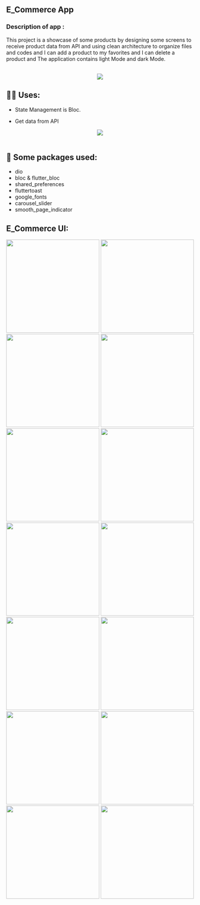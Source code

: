 ## E_Commerce App

### Description of app :
This project is a showcase of some products by designing some screens to receive product data from API and using clean architecture to organize files and codes and I can add a product to my favorites and I can delete a product and The application contains light Mode and dark Mode.


<br>
<div align="center">
    <img src="https://user-images.githubusercontent.com/73097560/115834477-dbab4500-a447-11eb-908a-139a6edaec5c.gif" />
</div>

## 🙋‍♂️ Uses:

- State Management is Bloc.

- Get data from API

<div align="center">
    <img src="https://user-images.githubusercontent.com/73097560/115834477-dbab4500-a447-11eb-908a-139a6edaec5c.gif" />
</div>
<br>


## 🚀 Some packages used:

- dio
- bloc & flutter_bloc
- shared_preferences
- fluttertoast
- google_fonts
- carousel_slider
- smooth_page_indicator


## E_Commerce UI:

<p float="left">
  <img src="e_commerce/WhatsApp Image 2022-10-30 at 12.37.25 AM.jpeg" width="250"/>
  <img src="e_commerce/WhatsApp Image 2022-10-30 at 12.37.26 AM (1).jpeg" width="250"/>
  <img src="e_commerce/WhatsApp Image 2022-10-30 at 12.37.26 AM.jpeg" width="250"/>
  <img src="e_commerce/WhatsApp Image 2022-10-30 at 12.37.27 AM (1).jpeg" width="250"/>
  <img src="e_commerce/WhatsApp Image 2022-10-30 at 12.37.27 AM (2).jpeg" width="250"/>
  <img src="e_commerce/WhatsApp Image 2022-10-30 at 12.37.27 AM.jpeg" width="250"/>
  <img src="e_commerce/WhatsApp Image 2022-10-30 at 12.37.28 AM (1).jpeg" width="250"/>
  <img src="e_commerce/WhatsApp Image 2022-10-30 at 12.37.28 AM.jpeg" width="250"/>
  <img src="e_commerce/WhatsApp Image 2022-10-30 at 12.37.29 AM.jpeg" width="250"/>
  <img src="e_commerce/WhatsApp Image 2022-10-30 at 12.37.58 AM.jpeg" width="250"/>
  <img src=" e_commerce/WhatsApp Image 2022-10-30 at 12.37.59 AM (1).jpeg" width="250"/>
  <img src="e_commerce/WhatsApp Image 2022-10-30 at 12.37.59 AM (2).jpeg" width="250"/>
  <img src="e_commerce/WhatsApp Image 2022-10-30 at 12.37.59 AM.jpeg" width="250"/>
  <img src="e_commerce/WhatsApp Image 2022-10-30 at 12.38.00 AM.jpeg" width="250"/>
 
</p>

